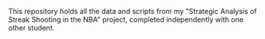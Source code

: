 This repository holds all the data and scripts from my "Strategic Analysis of Streak Shooting in the NBA" project, completed independently with one other student.

